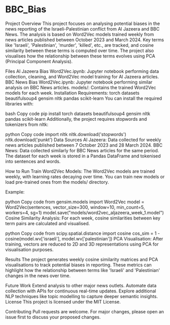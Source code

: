 # BBC_Bias

Project Overview
This project focuses on analysing potential biases in the news reporting of the Israeli-Palestinian conflict from Al Jazeera and BBC News. The analysis is based on Word2Vec models trained weekly from news articles published between October 2023 and March 2024. Key terms like 'Israeli', 'Palestinian', 'murder', 'killed', etc., are tracked, and cosine similarity between these terms is computed over time. The project also visualises how the relationship between these terms evolves using PCA (Principal Component Analysis).

Files
Al Jazeera Bias Word2Vec.ipynb: Jupyter notebook performing data collection, cleaning, and Word2Vec model training for Al Jazeera articles.
BBC News Bias Word2Vec.ipynb: Jupyter notebook performing similar analysis on BBC News articles.
models/: Contains the trained Word2Vec models for each week.
Installation
Requirements:
torch
datasets
beautifulsoup4
gensim
nltk
pandas
scikit-learn
You can install the required libraries with:

bash
Copy code
pip install torch datasets beautifulsoup4 gensim nltk pandas scikit-learn
Additionally, the project requires stopwords and tokenizers from nltk:

python
Copy code
import nltk
nltk.download('stopwords')
nltk.download('punkt')
Data Sources
Al Jazeera: Data collected for weekly news articles published between 7 October 2023 and 28 March 2024.
BBC News: Data collected similarly for BBC News articles for the same period.
The dataset for each week is stored in a Pandas DataFrame and tokenised into sentences and words.

How to Run
Train Word2Vec Models: The Word2Vec models are trained weekly, with learning rates decaying over time. You can train new models or load pre-trained ones from the models/ directory.

Example:

python
Copy code
from gensim.models import Word2Vec
model = Word2Vec(sentences, vector_size=300, window=10, min_count=5, workers=4, sg=1)
model.save("models/word2vec_aljazeera_week_1.model")
Cosine Similarity Analysis: For each week, cosine similarities between key term pairs are calculated and visualised.

python
Copy code
from scipy.spatial.distance import cosine
cos_sim = 1 - cosine(model.wv['israeli'], model.wv['palestinian'])
PCA Visualisation: After training, vectors are reduced to 2D and 3D representations using PCA for visualisation purposes.

Results
The project generates weekly cosine similarity matrices and PCA visualisations to track potential biases in reporting. These metrics can highlight how the relationship between terms like 'Israeli' and 'Palestinian' changes in the news over time.

Future Work
Extend analysis to other major news outlets.
Automate data collection with APIs for continuous real-time updates.
Explore additional NLP techniques like topic modelling to capture deeper semantic insights.
License
This project is licensed under the MIT License.

Contributing
Pull requests are welcome. For major changes, please open an issue first to discuss your proposed changes.
